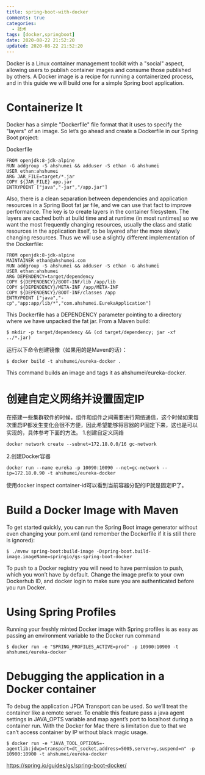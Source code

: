 ```yaml
---
title: spring-boot-with-docker
comments: true
categories:
  - 技术
tags: [docker,springboot]
date: 2020-08-22 21:52:20
updated: 2020-08-22 21:52:20
---
```


Docker is a Linux container management toolkit with a "social" aspect, allowing users to publish container images and consume those published by others. A Docker image is a recipe for running a containerized process, and in this guide we will build one for a simple Spring boot application.

# Containerize It
Docker has a simple "Dockerfile" file format that it uses to specify the "layers" of an image. So let’s go ahead and create a Dockerfile in our Spring Boot project:

Dockerfile
```
FROM openjdk:8-jdk-alpine
RUN addgroup -S ahshumei && adduser -S ethan -G ahshumei
USER ethan:ahshumei
ARG JAR_FILE=target/*.jar
COPY ${JAR_FILE} app.jar
ENTRYPOINT ["java","-jar","/app.jar"]
```

Also, there is a clean separation between dependencies and application resources in a Spring Boot fat jar file, and we can use that fact to improve performance. The key is to create layers in the container filesystem. The layers are cached both at build time and at runtime (in most runtimes) so we want the most frequently changing resources, usually the class and static resources in the application itself, to be layered after the more slowly changing resources. Thus we will use a slightly different implementation of the Dockerfile:
```
FROM openjdk:8-jdk-alpine
MAINTAINER ethan@ahshumei.com
RUN addgroup -S ahshumei && adduser -S ethan -G ahshumei
USER ethan:ahshumei
ARG DEPENDENCY=target/dependency
COPY ${DEPENDENCY}/BOOT-INF/lib /app/lib
COPY ${DEPENDENCY}/META-INF /app/META-INF
COPY ${DEPENDENCY}/BOOT-INF/classes /app
ENTRYPOINT ["java","-cp","app:app/lib/*","com.ahshumei.EurekaApplication"]
```
This Dockerfile has a DEPENDENCY parameter pointing to a directory where we have unpacked the fat jar. From a Maven build:
```
$ mkdir -p target/dependency && (cd target/dependency; jar -xf ../*.jar)
```

运行以下命令创建镜像（如果用的是Maven的话）：
```
$ docker build -t ahshumei/eureka-docker .
```
This command builds an image and tags it as ahshumei/eureka-docker.

# 创建自定义网络并设置固定IP
在搭建一些集群软件的时候，组件和组件之间需要进行网络通信，这个时候如果每次重启IP都发生变化会很不方便，因此希望能够将容器的IP固定下来，这也是可以实现的，具体参考下面的方法。
1.创建自定义网络
```
docker network create --subnet=172.18.0.0/16 gc-network
```
2.创建Docker容器
```
docker run --name eureka -p 10090:10090 --net=gc-network --ip=172.18.0.90 -t ahshumei/eureka-docker
```
使用docker inspect container-id可以看到当前容器分配的IP就是固定IP了。

# Build a Docker Image with Maven
To get started quickly, you can run the Spring Boot image generator without even changing your pom.xml (and remember the Dockerfile if it is still there is ignored):
```
$ ./mvnw spring-boot:build-image -Dspring-boot.build-image.imageName=springio/gs-spring-boot-docker
```
To push to a Docker registry you will need to have permission to push, which you won’t have by default. Change the image prefix to your own Dockerhub ID, and docker login to make sure you are authenticated before you run Docker.

# Using Spring Profiles
Running your freshly minted Docker image with Spring profiles is as easy as passing an environment variable to the Docker run command
```
$ docker run -e "SPRING_PROFILES_ACTIVE=prod" -p 10900:10900 -t ahshumei/eureka-docker
```
# Debugging the application in a Docker container
To debug the application JPDA Transport can be used. So we’ll treat the container like a remote server. To enable this feature pass a java agent settings in JAVA_OPTS variable and map agent’s port to localhost during a container run. With the Docker for Mac there is limitation due to that we can’t access container by IP without black magic usage.
```
$ docker run -e "JAVA_TOOL_OPTIONS=-agentlib:jdwp=transport=dt_socket,address=5005,server=y,suspend=n" -p 10900:10900 -t ahshumei/eureka-docker
```

https://spring.io/guides/gs/spring-boot-docker/
